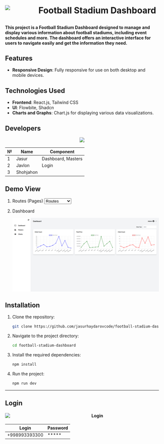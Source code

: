 <div align="center">
<!-- <h1 align="center">Football Stadium Dashboard</h1> -->

<img align=left src="https://cdn-icons-png.flaticon.com/512/6820/6820955.png" width="100">

<h1>Football Stadium Dashboard</h1>

</div>

## 
##
#### This project is a **Football Stadium Dashboard** designed to manage and display various information about football stadiums, including event schedules and more. The dashboard offers an interactive interface for users to navigate easily and get the information they need.

## Features

- **Responsive Design**: Fully responsive for use on both desktop and mobile devices.

## Technologies Used

- **Frontend**: React.js, Tailwind CSS
- **UI**: Flowbite, Shadcn
- **Charts and Graphs**: Chart.js for displaying various data visualizations.

## Developers
<p align="center">
  <a href="https://github.com/jasurhaydarovcode/football-stadium-dashboard/graphs/contributors">
    <img src="https://contrib.rocks/image?repo=jasurhaydarovcode/football-stadium-dashboard">
  </a>
</p>

|  №  |      Name     |     Component     |
|-----|---------------|-------------------|
|  1  |   Jasur       | Dashboard, Masters|
|  2  |   Javlon      | Login |
|  3  |   Shohjahon   ||

## Demo View

1. Routes (Pages)
    <select>
        <option>
            Routes
        </option>
        <option>
            /dashboard
        </option>
        <option>
            /masters
        </option>
    </select>

 1. Dashboard

    ![Demo Banner Dashboard](.github/demo-banner.png)


## Installation

1. Clone the repository:

   ```bash
   git clone https://github.com/jasurhaydarovcode/football-stadium-dashboard.git
   ```

2. Navigate to the project directory:

    ```bash
    cd football-stadium-dashboard
    ```

3. Install the required dependencies:

    ```bash
    npm install
    ```

4. Run the project:
    ```bash
    npm run dev
    ```


---

## Login

<div align=center>
<img align="left" src="https://cdn-icons-png.flaticon.com/512/7960/7960597.png" width="100px">
<h4>Login</h4> 

| Login | Password |
| ----- | -------- |
| +998993393300 | ***** |
</div>